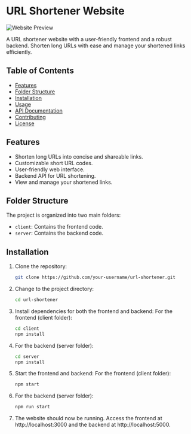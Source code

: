 # URL Shortener Website

![Website Preview]('../../../../client/src/Assests/website.PNG')

A URL shortener website with a user-friendly frontend and a robust backend. Shorten long URLs with ease and manage your shortened links efficiently.

## Table of Contents

- [Features](#features)
- [Folder Structure](#folder-structure)
- [Installation](#installation)
- [Usage](#usage)
- [API Documentation](#api-documentation)
- [Contributing](#contributing)
- [License](#license)

## Features

- Shorten long URLs into concise and shareable links.
- Customizable short URL codes.
- User-friendly web interface.
- Backend API for URL shortening.
- View and manage your shortened links.

## Folder Structure

The project is organized into two main folders:

- `client`: Contains the frontend code.
- `server`: Contains the backend code.

## Installation

1. Clone the repository:

   ```bash
   git clone https://github.com/your-username/url-shortener.git
2. Change to the project directory:
   ```bash
   cd url-shortener

3. Install dependencies for both the frontend and backend:
  For the frontend (client folder):
   ```bash
   cd client
   npm install
4. For the backend (server folder):
    ```bash
    cd server
    npm install
5. Start the frontend and backend:
  For the frontend (client folder):
   ```bash
   npm start
6. For the backend (server folder):
    ```bash
    npm run start
7. The website should now be running. Access the frontend at http://localhost:3000 and the backend at http://localhost:5000.
